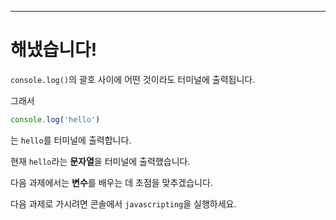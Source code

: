 ---

# 해냈습니다!

`console.log()`의 괄호 사이에 어떤 것이라도 터미널에 출력됩니다.

그래서

```js
console.log('hello')
```

는 `hello`를 터미널에 출력합니다.

현재 `hello`라는 **문자열**을 터미널에 출력했습니다.

다음 과제에서는 **변수**를 배우는 데 초점을 맞추겠습니다.

다음 과제로 가시려면 콘솔에서 `javascripting`을 실행하세요.
